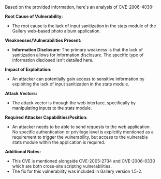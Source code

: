 Based on the provided information, here's an analysis of CVE-2006-4030:

**Root Cause of Vulnerability:**

*   The root cause is the lack of input sanitization in the stats module of the Gallery web-based photo album application.

**Weaknesses/Vulnerabilities Present:**

*   **Information Disclosure:** The primary weakness is that the lack of sanitization allows for information disclosure. The specific type of information disclosed isn't detailed here.

**Impact of Exploitation:**

*   An attacker can potentially gain access to sensitive information by exploiting the lack of input sanitization in the stats module.

**Attack Vectors:**

*   The attack vector is through the web interface, specifically by manipulating inputs to the stats module.

**Required Attacker Capabilities/Position:**

*   An attacker needs to be able to send requests to the web application. No specific authentication or privilege level is explicitly mentioned as a requirement to trigger the vulnerability, but access to the vulnerable stats module within the application is required.

**Additional Notes:**
*   This CVE is mentioned alongside CVE-2005-2734 and CVE-2006-0330 which are both cross-site scripting vulnerabilities.
*   The fix for this vulnerability was included in Gallery version 1.5-2.
